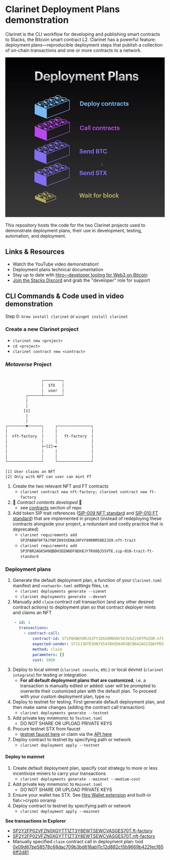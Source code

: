 # Clarinet Deployment Plans demonstration

Clarinet is the CLI workflow for developing and publishing smart contracts to Stacks, the Bitcoin smart contract L2. Clarinet has a powerful feature: deployment plans—reproducible deployment steps that publish a collection of on-chain transactions and one or more contracts to a network. 

![deployment-plans](deployment-plans.png)

This repository hosts the code for the two Clarinet projects used to demonstrate deployment plans, their use in development, testing, automation, and deployment. 

## Links & Resources

- Watch the YouTube video demonstration!
- Deployment plans technical documentation
- Stay up to date with [Hiro—developer tooling for Web3 on Bitcoin](https://www.hiro.so/updates)
- [Join the Stacks Discord](https://discord.gg/5DJaBrf) and grab the "developer" role for support

## CLI Commands & Code used in video demonstration

Step 0: `brew install clarinet` or `winget install clarinet`

### Create a new Clarinet project
- `clarinet new <project>`
- `cd <project>`
- `clarinet contract new <contract>`

### *Metaverse* Project

```

                ┌────────┐
                │  STX   │
                │  user  │
         ┌──────┴────────┘
         │
         │
        [1]
         │
         │
┌────────▼──────┐     ┌───────────────┐
│               │     │               │
│  nft-factory  │     │   ft-factory  │
│               │     │               │
│               ├─[2]─►               │
│               │     │               │
│               │     │               │
└───────────────┘     └───────────────┘

[1] User claims an NFT
[2] Only with NFT can user can mint FT
```

1. Create the two relevant NFT and FT contracts
    - `clarinet contract new nft-factory; clarinet contract new ft-factory`
2. 🎵 *Contract contents developed*  🎵 
    - see [contracts](/contracts) section of repo
3. Add token SIP trait references ([SIP-009 NFT standard](https://github.com/stacksgov/sips/blob/main/sips/sip-009/sip-009-nft-standard.md) and [SIP-010 FT standard](https://github.com/stacksgov/sips/blob/main/sips/sip-010/sip-010-fungible-token-standard.md)) that are implemented in project (instead of redeploying these contracts alongside your project, a redundant and costly practice that is deprecated)
    - `clarinet requirements add SP2PABAF9FTAJYNFZH93XENAJ8FVY99RRM50D2JG9.nft-trait`
    - `clarinet requirements add SP3FBR2AGK5H9QBDH3EEN6DF8EK8JY7RX8QJ5SVTE.sip-010-trait-ft-standard`

### Deployment plans
1. Generate the default deployment plan, a function of your `Clarinet.toml` manifest and `<network>.toml` settings files, i.e.
    - `clarinet deployments generate --simnet`
    - `clarinet deployments generate --devnet`
2. Manually add `claim` contract call transaction (and any other desired contract actions) to deployment plan so that contract deployer mints and claims an NFT 
```yaml
    - id: 1
      transactions:
        - contract-call:
            contract-id: ST1PQHQKV0RJXZFY1DGX8MNSNYVE3VGZJSRTPGZGM.nft-factory
            expected-sender: ST1SJ3DTE5DN7X54YDH5D64R3BCB6A2AG2ZQ8YPD5
            method: claim
            parameters: [] 
            cost: 5960
```
3. Deploy to local simnet (`clarinet console`, etc.) or local devnet (`clarinet integrate`) for testing or integration
    - **For all default deployment plans that are customized**, i.e. a transaction is manually edited or added: user will be prompted to overwrite their customized plan with the default plan. To proceed with your custom deployment plan, type `no`
4. Deploy to testnet for testing. First generate default deployment plan, and then make same changes (adding the contract call transaction)
    - `clarinet deployments generate --testnet`
5. Add private key mnemonic to `Testnet.toml`
    - DO NOT SHARE OR UPLOAD PRIVATE KEYS
6. Procure testnet STX from faucet
    - [testnet faucet here](https://explorer.stacks.co/sandbox/faucet?chain=testnet) or claim via the [API here](https://docs.hiro.so/api#tag/Faucets/operation/run_faucet_stx)
7. Deploy contract to testnet by specifying path or network
    - `clarinet deployment apply --testnet`

#### Deploy to mainnet
1. Create default deployment plan, specify cost strategy to more or less incentivize miners to carry your transactions
    - `clarinet deployments generate --mainnet --medium-cost`
2. Add private key mnemonic to `Mainnet.toml`
    - DO NOT SHARE OR UPLOAD PRIVATE KEYS
3. Ensure your wallet has STX. See [Hiro Wallet extension](https://wallet.hiro.so/) and built-in fiat<>crypto onramp
4. Deploy contract to testnet by specifying path or network
    - `clarinet deployment apply --mainnet`

**See transactions in Explorer**
- [SP2Y2FP02VFZN0XGYTT1ZT3Y8EWTSEWCVASGES70T.ft-factory](https://explorer.stacks.co/txid/0x5c9cec6d28627bd73db277297d1a239f758fca087c9e3259b721686abd4801b3?chain=mainnet)
- [SP2Y2FP02VFZN0XGYTT1ZT3Y8EWTSEWCVASGES70T.nft-factory](https://explorer.stacks.co/txid/0x2a84525f24fb6c2e8764f487b12d20c5c45a7eb44650ccbbc6c1b25cd674c59a?chain=mainnet)
- Manually specified `claim` contract call in deployment plan: txid [0x09d67be58578c68dac709b3bd618ab11c12d882c15b9669b422fec1656ff2d81](https://explorer.stacks.co/txid/0x09d67be58578c68dac709b3bd618ab11c12d882c15b9669b422fec1656ff2d81?chain=mainnet)
